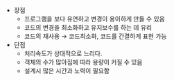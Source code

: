 - 장점
    - 프로그램을 보다 유연하고 변경이 용이하게 만들 수 있음
    - 코드의 변경을 최소화하고 유지보수를 하는 데 유리
    - 코드의 재사용 → 코드최소화, 코드를 간결하게 표현 가능
- 단점
    - 처리속도가 상대적으로 느리다.
    - 객체의 수가 많아짐에 따라 용량이 커질 수 있음
    - 설계시 많은 시간과 노력이 필요함